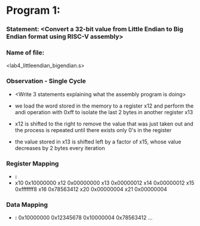 # Program 1: 
### Statement: <Convert a 32-bit value from Little Endian to Big Endian format using RISC-V assembly>

### Name of file:
<lab4_littleendian_bigendian.s>

### Observation - Single Cycle
- <Write 3 statements explaining what the assembly program is doing>
- we load the word stored in the memory to a register x12 and perform the andi operation with 0xff to isolate the last 2 bytes in another register x13

- x12 is shifted to the right to remove the value that was just taken out and the process is repeated until there exists only 0's in the register

- the value stored in x13 is shifted left by a factor of x15, whose value decreases by 2 bytes every iteration

### Register Mapping
- **<Register Number Used>:** <Value stored>
-    x10  0x10000000
     x12  0x00000000
     x13  0x00000012
     x14  0x00000012
     x15  0xfffffff8
     x16  0x78563412
     x20  0x00000004
     x21  0x00000004
### Data Mapping
- **<Memory Address>:** <Value stored>
    0x10000000  0x12345678
    0x10000004  0x78563412
...